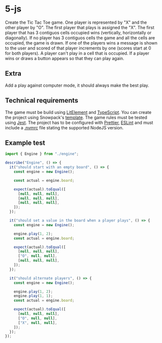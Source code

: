 # 5-js

Create the Tic Tac Toe game. One player is represented by "X" and the other player by "O". The first player that plays is assigned the "X". The first player that has 3 contiguos cells occupied wins (vertically, horizontally or diagonally). If no player has 3 contiguos cells the game and all the cells are occupied, the game is drawn. If one of the players wins a message is shown to the user and scored of that player increments by one (scores start at 0 for both players). A player can't play in a cell that is occupied. If a player wins or draws a button appears so that they can play again.

## Extra

Add a play against computer mode, it should always make the best play.

## Technical requirements

The game must be build using [LitElement](https://lit-element.polymer-project.org/) and [TypeScript](https://www.typescriptlang.org/). You can create the project using Snowpack's [template](https://github.com/snowpackjs/snowpack/tree/main/create-snowpack-app/cli). The game rules must be tested using [Jest](https://jestjs.io/). The project has to be configured with [Prettier](https://prettier.io/), [ESLint](https://eslint.org/) and must include a [.nvmrc](https://github.com/nvm-sh/nvm) file stating the supported NodeJS version.

## Example test

```typescript
import { Engine } from "./engine";

describe("Engine", () => {
  it("should start with an empty board", () => {
    const engine = new Engine();

    const actual = engine.board;

    expect(actual).toEqual([
      [null, null, null],
      [null, null, null],
      [null, null, null],
    ]);
  });

  it("should set a value in the board when a player plays", () => {
    const engine = new Engine();

    engine.play(1, 2);
    const actual = engine.board;

    expect(actual).toEqual([
      [null, null, null],
      ["O", null, null],
      [null, null, null],
    ]);
  });

  it("should alternate players", () => {
    const engine = new Engine();

    engine.play(1, 2);
    engine.play(1, 1);
    const actual = engine.board;

    expect(actual).toEqual([
      [null, null, null],
      ["O", null, null],
      ["X", null, null],
    ]);
  });
});
```
